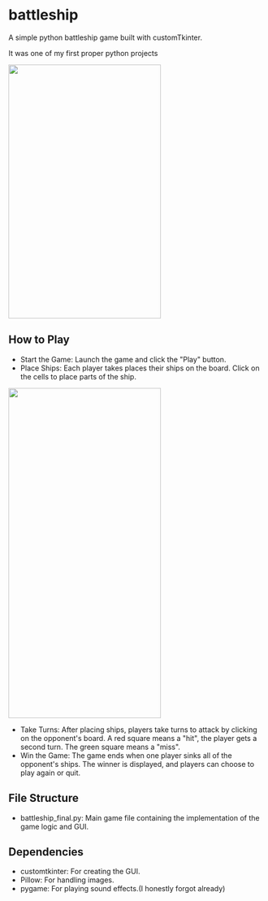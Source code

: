# battleship
A simple python battleship game built with customTkinter.

It was one of my first proper python projects

<img src="https://github.com/user-attachments/assets/71d98ac5-b4c5-4325-8573-b95356171c91" width="300" height="500" >

## How to Play
- Start the Game: Launch the game and click the "Play" button.
- Place Ships: Each player takes places their ships on the board. Click on the cells to place parts of the ship.

 <img src="https://github.com/user-attachments/assets/6d57615b-a50e-4db8-99dc-16ea625d7a8a" width="300" height="650">

- Take Turns: After placing ships, players take turns to attack by clicking on the opponent's board. A red square means a "hit", the player gets a second turn. The green square means a "miss".
- Win the Game: The game ends when one player sinks all of the opponent's ships. The winner is displayed, and players can choose to play again or quit.

## File Structure
- battleship_final.py: Main game file containing the implementation of the game logic and GUI.
  
## Dependencies
- customtkinter: For creating the GUI.
- Pillow: For handling images.
- pygame: For playing sound effects.(I honestly forgot already)
